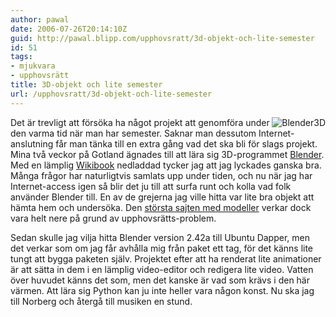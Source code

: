 ```yaml
---
author: pawal
date: 2006-07-26T20:14:10Z
guid: http://pawal.blipp.com/upphovsratt/3d-objekt-och-lite-semester
id: 51
tags:
- mjukvara
- upphovsrätt
title: 3D-objekt och lite semester
url: /upphovsratt/3d-objekt-och-lite-semester
---
```


<img align="right" class="alignright" title="Blender3D"
alt="Blender3D" src="https://blipp.com/misc/blender3d.jpg" />Det är
trevligt att försöka ha något projekt att genomföra under den varma
tid när man har semester. Saknar man dessutom Internet-anslutning får
man tänka till en extra gång vad det ska bli för slags projekt. Mina
två veckor på Gotland ägnades till att lära sig 3D-programmet <a
href="http://blender3d.org/">Blender</a>. Med en lämplig <a
href="http://en.wikibooks.org/wiki/Blender_3D:_Noob_to_Pro">Wikibook</a>
nedladdad tycker jag att jag lyckades ganska bra. Många frågor har
naturligtvis samlats upp under tiden, och nu när jag har
Internet-access igen så blir det ju till att surfa runt och kolla vad
folk använder Blender till. En av de grejerna jag ville hitta var lite
bra objekt att hämta hem och undersöka. Den <a
href="http://www.katorlegaz.com/index.php?a=download&c=Blender_3D_Model_Repository">största
sajten med modeller</a> verkar dock vara helt nere på grund av
upphovsrätts-problem.

Sedan skulle jag vilja hitta Blender version 2.42a till Ubuntu Dapper,
men det verkar som om jag får avhålla mig från paket ett tag, för det
känns lite tungt att bygga paketen själv. Projektet efter att ha
renderat lite animationer är att sätta in dem i en lämplig
video-editor och redigera lite video. Vatten över huvudet känns det
som, men det kanske är vad som krävs i den här värmen. Att lära sig
Python kan ju inte heller vara någon konst. Nu ska jag till Norberg
och återgå till musiken en stund.
